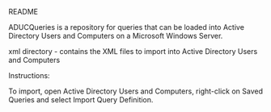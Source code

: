 README

ADUCQueries is a repository for queries that can be loaded into Active Directory Users and Computers on a Microsoft Windows Server.

xml directory - contains the XML files to import into Active Directory Users and Computers  

Instructions:  

To import, open Active Directory Users and Computers, right-click on Saved Queries and select Import Query Definition.

